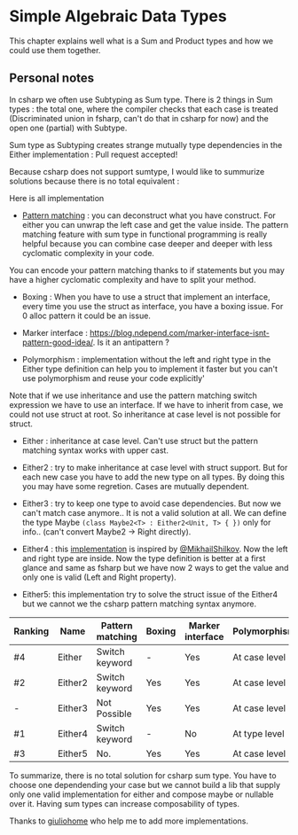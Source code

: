 # Simple Algebraic Data Types

This chapter explains well what is a Sum and Product types and how we could use them together.

## Personal notes
In csharp we often use Subtyping as Sum type. There is 2 things in Sum types : the total one, where the compiler checks that
each case is treated (Discriminated union in fsharp, can't do that in csharp for now) and the open one (partial) with Subtype.

Sum type as Subtyping creates strange mutually type dependencies in the Either implementation : Pull request accepted!

Because csharp does not support sumtype, I would like to summurize solutions because there is no total equivalent :

Here is all implementation

 - [Pattern matching](https://docs.microsoft.com/en-us/dotnet/csharp/pattern-matching) : you can deconstruct what you have construct. 
For either you can unwrap the left case and get the value inside. The pattern matching feature with sum type in functional programming is really helpful because you can combine case deeper and deeper with less cyclomatic complexity in your code.

You can encode your pattern matching thanks to if statements but you may have a higher cyclomatic complexity and have to split your method.

- Boxing : When you have to use a struct that implement an interface, every time you use the struct as interface, you have a boxing issue. For 0 alloc pattern it could be an issue.

- Marker interface : https://blog.ndepend.com/marker-interface-isnt-pattern-good-idea/. Is it an antipattern ?

- Polymorphism : implementation without the left and right type in the Either type definition can help you to implement it faster but you can't use polymorphism and reuse your code explicitly'

Note that if we use inheritance and use the pattern matching switch expression we have to use an interface. 
If we have to inherit from case, we could not use struct at root. So inheritance at case level is not possible for struct.

- Either : inheritance at case level. Can't use struct but the pattern matching syntax works with upper cast.

- Either2 : try to make inheritance at case level with struct support. 
But for each new case you have to add the new type on all types. By doing this you may have some regretion. 
Cases are mutually dependent. 
- Either3 : try to keep one type to avoid case dependencies. But now we can't match case anymore.. It is not a valid solution at all.
We can define the type Maybe ```(class Maybe2<T> : Either2<Unit, T> { })``` only for info.. (can't convert Maybe2 -> Right directly).
- Either4 : this [implementation](https://mikhail.io/2016/01/validation-with-either-data-type-in-csharp/) is inspired by [@MikhailShilkov](https://twitter.com/MikhailShilkov).
Now the left and right type are inside. Now the type definition is better at a first glance and same as fsharp but 
we have now 2 ways to get the value and only one is valid (Left and Right property).
- Either5: this implementation try to solve the struct issue of the Either4 but we cannot we the csharp pattern matching syntax anymore.

| Ranking | Name          | Pattern matching | Boxing | Marker interface |    Polymorphism    | Support struct |
|---------|---------------|------------------|--------|------------------|--------------------|----------------|
|   #4    | Either        | Switch keyword   |   -    |       Yes        |   At case level    |      No        |
|   #2    | Either2       | Switch keyword   |  Yes   |       Yes        |   At case level    |     Yes        |
| -       | Either3       | Not Possible     |  Yes   |       Yes        |   At case level    |     Yes        |
|   #1    | Either4       | Switch keyword   |   -    |       No         |   At type level    |      No        |
|   #3    | Either5       | No.              |  Yes   |       Yes        |   At case level    |     Yes        |

To summarize, there is no total solution for csharp sum type. You have to choose one dependending your case but we cannot build a lib that supply only one valid implementation for either and compose maybe or nullable over it.
Having sum types can increase composability of types.

Thanks to [giuliohome](https://twitter.com/giuliohome_2017) who help me to add more implementations.